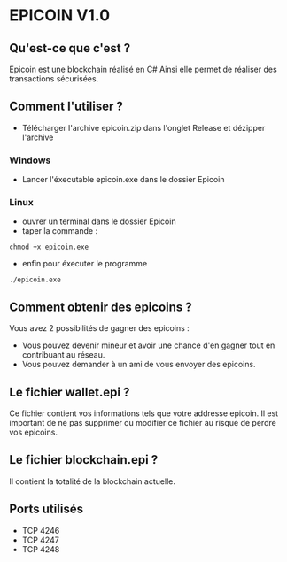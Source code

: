 # EPICOIN V1.0

## Qu'est-ce que c'est ?

Epicoin est une blockchain réalisé en C#
Ainsi elle permet de réaliser des transactions sécurisées.

## Comment l'utiliser ?

- Télécharger l'archive epicoin.zip dans l'onglet Release et dézipper l'archive

### Windows

- Lancer l'éxecutable epicoin.exe dans le dossier Epicoin

### Linux

- ouvrer un terminal dans le dossier Epicoin
- taper la commande : 
```
chmod +x epicoin.exe
```
- enfin pour éxecuter le programme
```
./epicoin.exe
```

## Comment obtenir des epicoins ?

Vous avez 2 possibilités de gagner des epicoins :
- Vous pouvez devenir mineur et avoir une chance d'en gagner tout en contribuant au réseau.
- Vous pouvez demander à un ami de vous envoyer des epicoins.

## Le fichier wallet.epi ?

Ce fichier contient vos informations tels que votre addresse epicoin.
Il est important de ne pas supprimer ou modifier ce fichier au risque de perdre vos epicoins.

## Le fichier blockchain.epi ?

Il contient la totalité de la blockchain actuelle.

## Ports utilisés

- TCP 4246
- TCP 4247
- TCP 4248

